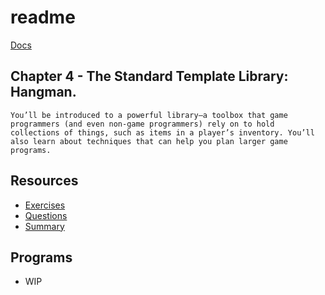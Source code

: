 # readme

[Docs](https://github.com/PiSaucer/book-c-plus-plus/tree/569357054614b69475a73eff46aae33d4998bc5a/docs/README.md)

## Chapter 4 - The Standard Template Library: Hangman.

`You’ll be introduced to a powerful library—a toolbox that game programmers (and even non-game programmers) rely on to hold collections of things, such as items in a player’s inventory. You’ll also learn about techniques that can help you plan larger game programs.`

## Resources

* [Exercises](https://github.com/PiSaucer/book-c-plus-plus/tree/569357054614b69475a73eff46aae33d4998bc5a/docs/Chapter4/Exercises/README.md)
* [Questions](https://github.com/PiSaucer/book-c-plus-plus/tree/569357054614b69475a73eff46aae33d4998bc5a/docs/Chapter4/Questions/README.md)
* [Summary](https://github.com/PiSaucer/book-c-plus-plus/tree/569357054614b69475a73eff46aae33d4998bc5a/docs/Chapter4/Summary/README.md)

## Programs

* WIP

